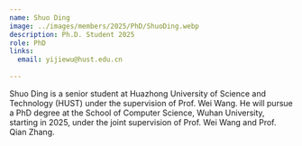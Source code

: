```yaml
---
name: Shuo Ding
image: ../images/members/2025/PhD/ShuoDing.webp
description: Ph.D. Student 2025
role: PhD
links:
  email: yijiewu@hust.edu.cn
  
---
```


Shuo Ding is a senior student at Huazhong University of Science and Technology (HUST) under the supervision of Prof. Wei Wang. He will pursue a PhD degree at the School of Computer Science, Wuhan University, starting in 2025, under the joint supervision of Prof. Wei Wang and Prof. Qian Zhang.
